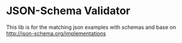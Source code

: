 # JSON-Schema Validator
This lib is for the matching json examples with schemas and base on http://json-schema.org/implementations
